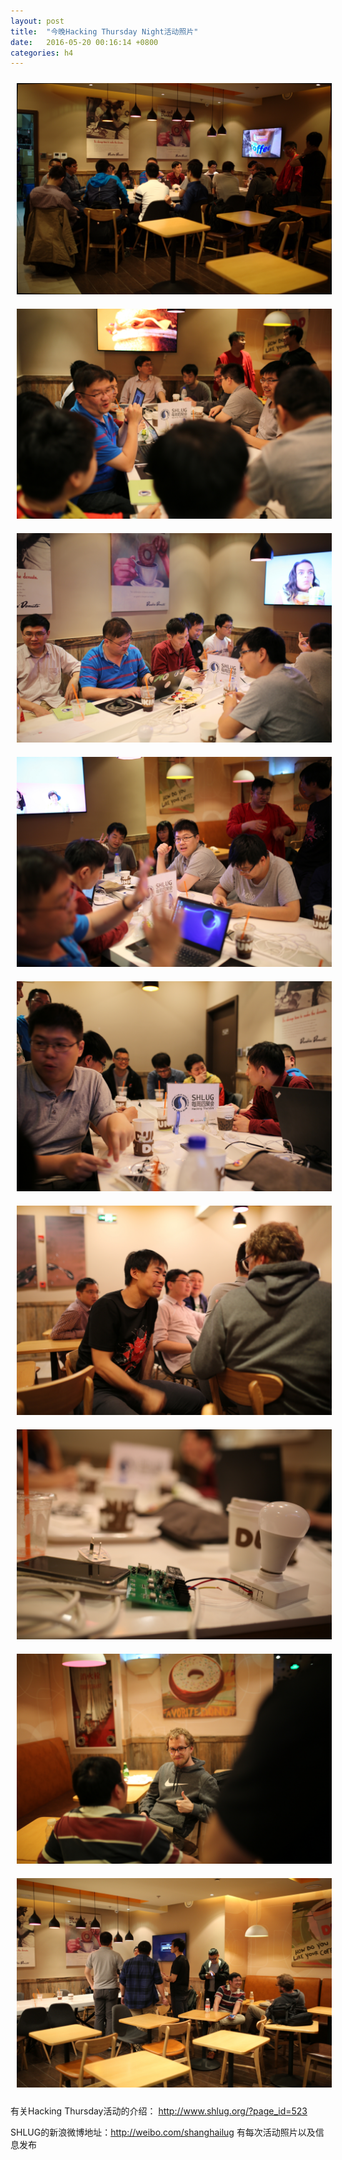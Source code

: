 ```yaml
---
layout: post
title:  "今晚Hacking Thursday Night活动照片"
date:   2016-05-20 00:16:14 +0800
categories: h4
---
```


[<img style='margin:10px;' src='https://raw.githubusercontent.com/shanghailug/res2016/master/g520.h4/g519_1958_2600+08.1920p.jpg'>](https://raw.githubusercontent.com/shanghailug/res2016/master/g520.h4/g519_1958_2600+08.JPG)
[<img style='margin:10px;' src='https://raw.githubusercontent.com/shanghailug/res2016/master/g520.h4/g519_1958_3834+08.1920p.jpg'>](https://raw.githubusercontent.com/shanghailug/res2016/master/g520.h4/g519_1958_3834+08.JPG)
[<img style='margin:10px;' src='https://raw.githubusercontent.com/shanghailug/res2016/master/g520.h4/g519_2001_5500+08.1920p.jpg'>](https://raw.githubusercontent.com/shanghailug/res2016/master/g520.h4/g519_2001_5500+08.JPG)
[<img style='margin:10px;' src='https://raw.githubusercontent.com/shanghailug/res2016/master/g520.h4/g519_2002_0300+08.1920p.jpg'>](https://raw.githubusercontent.com/shanghailug/res2016/master/g520.h4/g519_2002_0300+08.JPG)
[<img style='margin:10px;' src='https://raw.githubusercontent.com/shanghailug/res2016/master/g520.h4/g519_2033_3900+08.1920p.jpg'>](https://raw.githubusercontent.com/shanghailug/res2016/master/g520.h4/g519_2033_3900+08.JPG)
[<img style='margin:10px;' src='https://raw.githubusercontent.com/shanghailug/res2016/master/g520.h4/g519_2100_1100+08.1920p.jpg'>](https://raw.githubusercontent.com/shanghailug/res2016/master/g520.h4/g519_2100_1100+08.JPG)
[<img style='margin:10px;' src='https://raw.githubusercontent.com/shanghailug/res2016/master/g520.h4/g519_2109_2200+08.1920p.jpg'>](https://raw.githubusercontent.com/shanghailug/res2016/master/g520.h4/g519_2109_2200+08.JPG)
[<img style='margin:10px;' src='https://raw.githubusercontent.com/shanghailug/res2016/master/g520.h4/g519_2151_0238+08.1920p.jpg'>](https://raw.githubusercontent.com/shanghailug/res2016/master/g520.h4/g519_2151_0238+08.JPG)
[<img style='margin:10px;' src='https://raw.githubusercontent.com/shanghailug/res2016/master/g520.h4/g519_2154_1200+08.1920p.jpg'>](https://raw.githubusercontent.com/shanghailug/res2016/master/g520.h4/g519_2154_1200+08.JPG)

有关Hacking Thursday活动的介绍：
http://www.shlug.org/?page_id=523

SHLUG的新浪微博地址：http://weibo.com/shanghailug 有每次活动照片以及信息发布


